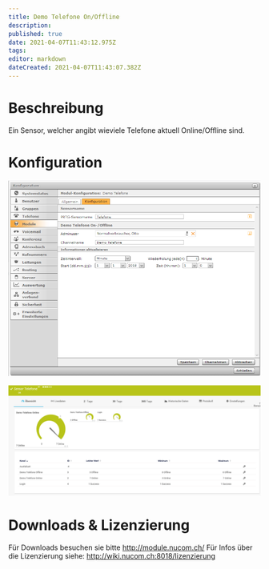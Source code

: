 ```yaml
---
title: Demo Telefone On/Offline
description: 
published: true
date: 2021-04-07T11:43:12.975Z
tags: 
editor: markdown
dateCreated: 2021-04-07T11:43:07.382Z
---
```


# Beschreibung
Ein Sensor, welcher angibt wieviele Telefone aktuell Online/Offline sind.
# Konfiguration
![Phonesonoffline](/uploads/prtg/phonesonoffline.png "Phonesonoffline")

![Phonesonofflinesensor](/uploads/prtg/phonesonofflinesensor.png "Phonesonofflinesensor")
# Downloads & Lizenzierung
Für Downloads besuchen sie bitte http://module.nucom.ch/
Für Infos über die Lizenzierung siehe: http://wiki.nucom.ch:8018/lizenzierung
